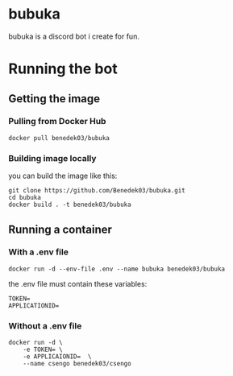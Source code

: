 # bubuka
bubuka is a discord bot i create for fun.

# Running the bot
## Getting the image
### Pulling from Docker Hub
```
docker pull benedek03/bubuka
```

### Building image locally
you can build the image like this:
```
git clone https://github.com/Benedek03/bubuka.git
cd bubuka
docker build . -t benedek03/bubuka
```

## Running a container
### With a .env file
```
docker run -d --env-file .env --name bubuka benedek03/bubuka
```
the .env file must contain these variables:
```
TOKEN=
APPLICATIONID=
```
### Without a .env file
```
docker run -d \
    -e TOKEN= \
    -e APPLICAIONID=  \
    --name csengo benedek03/csengo
```